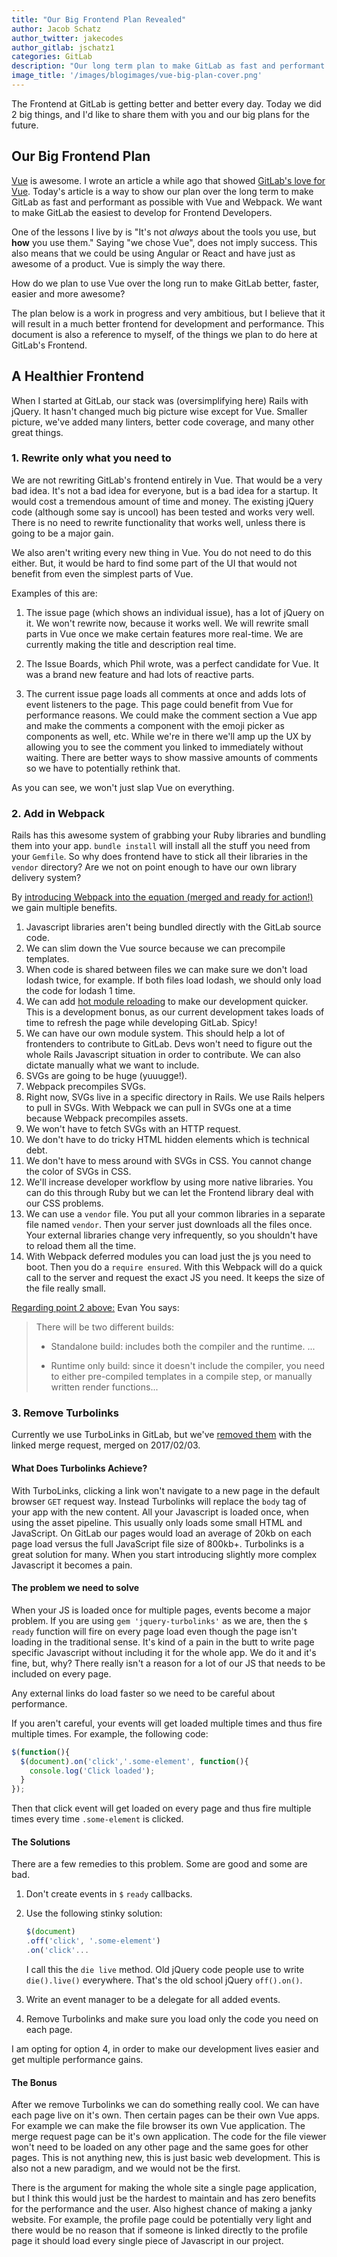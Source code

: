 ```yaml
---
title: "Our Big Frontend Plan Revealed"
author: Jacob Schatz
author_twitter: jakecodes
author_gitlab: jschatz1
categories: GitLab
description: "Our long term plan to make GitLab as fast and performant as possible with Vue and Webpack"
image_title: '/images/blogimages/vue-big-plan-cover.png'
---
```


The Frontend at GitLab is getting better and better every day. Today we did 2 big things, and I'd like to share them with you and our big plans for the future.

<!--more-->

## Our Big Frontend Plan

[Vue](https://vuejs.org/) is awesome. I wrote an article a while ago that showed [GitLab's love for Vue](https://about.gitlab.com/2016/10/20/why-we-chose-vue/). Today's article is a way to show our plan over the long term to make GitLab as fast and performant as possible with Vue and Webpack. We want to make GitLab the easiest to develop for Frontend Developers. 

One of the lessons I live by is "It's not _always_ about the tools you use, but **how** you use them."  Saying "we chose Vue", does not imply success. This also means that we could be using Angular or React and have just as awesome of a product. Vue is simply the way there.

How do we plan to use Vue over the long run to make GitLab better, faster, easier and more awesome?

The plan below is a work in progress and very ambitious, but I believe that it will result in a much better frontend for development and performance. This document is also a reference to myself, of the things we plan to do here at GitLab's Frontend.

## A Healthier Frontend

When I started at GitLab, our stack was (oversimplifying here) Rails with jQuery. It hasn't changed much big picture wise except for Vue. Smaller picture, we've added many linters, better code coverage, and many other great things.

### 1. Rewrite only what you need to

We are not rewriting GitLab's frontend entirely in Vue. That would be a very bad idea. It's not a bad idea for everyone, but is a bad idea for a startup. It would cost a tremendous amount of time and money. The existing jQuery code (although some say is uncool) has been tested and works very well. There is no need to rewrite functionality that works well, unless there is going to be a major gain. 

We also aren't writing every new thing in Vue. You do not need to do this either. But, it would be hard to find some part of the UI that would not benefit from even the simplest parts of Vue. 

Examples of this are: 

1. The issue page (which shows an individual issue), has a lot of jQuery on it. We won't rewrite now, because it works well. We will rewrite small parts in Vue once we make certain features more real-time. We are currently making the title and description real time. 

1. The Issue Boards, which Phil wrote, was a perfect candidate for Vue. It was a brand new feature and had lots of reactive parts.

1. The current issue page loads all comments at once and adds lots of event listeners to the page. This page could benefit from Vue for performance reasons. We could make the comment section a Vue app and make the comments a component with the emoji picker as components as well, etc. While we're in there we'll amp up the UX by allowing you to see the comment you linked to immediately without waiting. There are better ways to show massive amounts of comments so we have to potentially rethink that.

As you can see, we won't just slap Vue on everything.

### 2. Add in Webpack

Rails has this awesome system of grabbing your Ruby libraries and bundling them into your app. `bundle install` will install all the stuff you need from your `Gemfile`. So why does frontend have to stick all their libraries in the `vendor` directory? Are we not on point enough to have our own library delivery system?

By [introducing Webpack into the equation (merged and ready for action!)](https://gitlab.com/gitlab-org/gitlab-ce/merge_requests/7288) we gain multiple benefits. 

1. Javascript libraries aren't being bundled directly with the GitLab source code.
2. We can slim down the Vue source because we can precompile templates.
  1. When code is shared between files we can make sure we don't load lodash twice, for example. If both files load lodash, we should only load the code for lodash 1 time.
3. We can add [hot module reloading](https://webpack.github.io/docs/hot-module-replacement-with-webpack.html) to make our development quicker. This is a development bonus, as our current development takes loads of time to refresh the page while developing GitLab. Spicy!
4. We can have our own module system. This should help a lot of frontenders to contribute to GitLab. Devs won't need to figure out the whole Rails Javascript situation in order to contribute. We can also dictate manually what we want to include. 
5. SVGs are going to be huge (yuuugge!).
  1. Webpack precompiles SVGs.
  1. Right now, SVGs live in a specific directory in Rails. We use Rails helpers to pull in SVGs. With Webpack we can pull in SVGs one at a time because Webpack precompiles assets.
  1. We won't have to fetch SVGs with an HTTP request.
  1. We don't have to do tricky HTML hidden elements which is technical debt.
  1. We don't have to mess around with SVGs in CSS. You cannot change the color of SVGs in CSS.
6. We'll increase developer workflow by using more native libraries. You can do this through Ruby but we can let the Frontend library deal with our CSS problems. 
7. We can use a `vendor` file. You put all your common libraries in a separate file named `vendor`. Then your server just downloads all the files once. Your external libraries change very infrequently, so you shouldn't have to reload them all the time. 
8. With Webpack deferred modules you can load just the js you need to boot. Then you do a `require ensured`. With this Webpack will do a quick call to the server and request the exact JS you need. It keeps the size of the file really small.

[Regarding point 2 above:](https://github.com/vuejs/vue/issues/2873) Evan You says: 

> There will be two different builds:
> 
> - Standalone build: includes both the compiler and the runtime. ...
> 
> - Runtime only build: since it doesn't include the compiler, you need to either pre-compiled templates in a compile step, or manually written render functions...


### 3. Remove Turbolinks

Currently we use TurboLinks in GitLab, but we've [removed them](https://gitlab.com/gitlab-org/gitlab-ce/merge_requests/8570) with the linked merge request, merged on 2017/02/03.

#### What Does Turbolinks Achieve?

With TurboLinks, clicking a link won't navigate to a new page in the default browser `GET` request way. Instead Turbolinks will replace the `body` tag of your app with the new content. All your Javascript is loaded once, when using the asset pipeline. This usually only loads some small HTML and JavaScript. On GitLab our pages would load an average of 20kb on each page load versus the full JavaScript file size of 800kb+. Turbolinks is a great solution for many. When you start introducing slightly more complex Javascript it becomes a pain.

#### The problem we need to solve

When your JS is loaded once for multiple pages, events become a major problem. If you are using `gem 'jquery-turbolinks'` as we are, then the `$` `ready` function will fire on every page load even though the page isn't loading in the traditional sense. It's kind of a pain in the butt to write page specific Javascript without including it for the whole app. We do it and it's fine, but, why? There really isn't a reason for a lot of our JS that needs to be included on every page. 

Any external links do load faster so we need to be careful about performance. 

If you aren't careful, your events will get loaded multiple times and thus fire multiple times. For example, the following code:

```js
$(function(){
  $(document).on('click','.some-element', function(){
    console.log('Click loaded');
  }
});
```
Then that click event will get loaded on every page and thus fire multiple times every time `.some-element` is clicked. 

#### The Solutions
There are a few remedies to this problem. Some are good and some are bad. 

1. Don't create events in `$` `ready` callbacks.
2. Use the following stinky solution:

    ```js
    $(document)
    .off('click', '.some-element')
    .on('click'...
    ```
     
     I call this the `die live` method. Old jQuery code people use to write `die().live()` everywhere. That's the old school jQuery `off().on()`.
3. Write an event manager to be a delegate for all added events. 
4. Remove Turbolinks and make sure you load only the code you need on each page. 

I am opting for option 4, in order to make our development lives easier and get multiple performance gains. 

#### The Bonus

After we remove Turbolinks we can do something really cool. We can have each page live on it's own. Then certain pages can be their own Vue apps. For example we can make the file browser its own Vue application. The merge request page can be it's own application. The code for the file viewer won't need to be loaded on any other page and the same goes for other pages. This is not anything new, this is just basic web development. This is also not a new paradigm, and we would not be the first. 

There is the argument for making the whole site a single page application, but I think this would just be the hardest to maintain and has zero benefits for the performance and the user. Also highest chance of making a janky website. For example, the profile page could be potentially very light and there would be no reason that if someone is linked directly to the profile page it should load every single piece of Javascript in our project.
